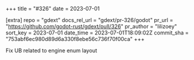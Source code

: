 +++
title = "#326"
date = 2023-07-01

[extra]
repo = "gdext"
docs_rel_url = "gdext/pr-326/godot"
pr_url = "https://github.com/godot-rust/gdext/pull/326"
pr_author = "lilizoey"
sort_key = 2023-07-01
date_time = 2023-07-01T18:09:02Z
commit_sha = "753abf6ec980d89d6a330f8ebe56c736f70f00ca"
+++

Fix UB related to engine enum layout
